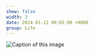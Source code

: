 ```yaml
---
show: false
width: 3
date: 2024-01-12 00:01:00 +0800
group: Life
---
```

<div>
    <img data-src="{{ 'assets/images/etc/cat2.jpg' | relative_url }}" class="lazy w-100 rounded" src="{{ '/assets/images/empty_300x200.png' | relative_url }}" data-toggle="tooltip" data-placement="top" title="Caption of this image">
</div>
